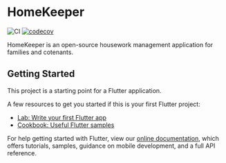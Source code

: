 
# HomeKeeper
![CI](https://github.com/MariuszBielecki288728/HomeKeeper/workflows/CI/badge.svg) [![codecov](https://codecov.io/gh/MariuszBielecki288728/HomeKeeper/branch/main/graph/badge.svg?token=UD9DGKCODS)](undefined)

HomeKeeper is an open-source housework management application for families and cotenants.

## Getting Started

This project is a starting point for a Flutter application.

A few resources to get you started if this is your first Flutter project:

- [Lab: Write your first Flutter app](https://flutter.dev/docs/get-started/codelab)
- [Cookbook: Useful Flutter samples](https://flutter.dev/docs/cookbook)

For help getting started with Flutter, view our
[online documentation](https://flutter.dev/docs), which offers tutorials,
samples, guidance on mobile development, and a full API reference.
